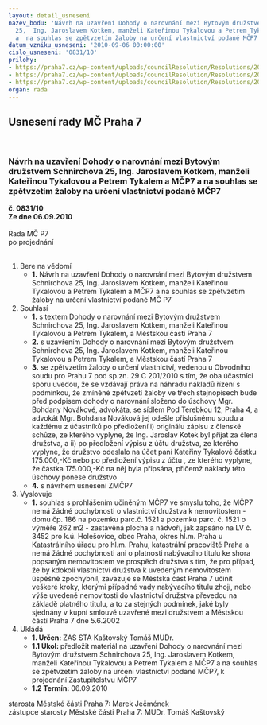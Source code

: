```yaml
---
layout: detail_usneseni
nazev_bodu: 'Návrh na uzavření Dohody o narovnání mezi Bytovým družstvem Schnirchova
  25,  Ing. Jaroslavem Kotkem, manželi Kateřinou Tykalovou a Petrem Tykalem a  MČP7
  a  na souhlas se zpětvzetím žaloby na určení vlastnictví podané MČP7 '
datum_vzniku_usneseni: '2010-09-06 00:00:00'
cislo_usneseni: '0831/10'
prilohy:
- https://praha7.cz/wp-content/uploads/councilResolution/Resolutions/20081/48-10-skmbt_60010090311330.tif
- https://praha7.cz/wp-content/uploads/councilResolution/Resolutions/20081/48-10-1dohodaonarovn%c3%a1n%c3%adfinal3-%c4%8distopis.doc
- https://praha7.cz/wp-content/uploads/councilResolution/Resolutions/20081/48-10-dohodaschnirchova25z.doc
organ: rada
---
```

<div id="ucUsn_pList" class="usn">
	<span><h2>Usnesení rady MČ Praha 7 </h2>
<br></span><div class="standBody">
<span><h3>Návrh na uzavření Dohody o narovnání mezi Bytovým družstvem Schnirchova 25,  Ing. Jaroslavem Kotkem, manželi Kateřinou Tykalovou a Petrem Tykalem a  MČP7 a  na souhlas se zpětvzetím žaloby na určení vlastnictví podané MČP7 </h3></span><div class="center">
		<strong>č. 0831/10</strong><br>
	</div>
<div class="center">
		<strong>Ze dne 06.09.2010</strong><br><br>
	</div>Rada MČ P7<br> po projednání<br><br><ol>
<li>Bere na vědomí<ul><li>
<strong>1.</strong> Návrh na uzavření Dohody o narovnání mezi Bytovým družstvem Schnirchova 25,  Ing. Jaroslavem Kotkem, manželi Kateřinou Tykalovou a Petrem Tykalem a  MČP7 a  na souhlas se zpětvzetím žaloby na určení vlastnictví podané MČ P7 </li></ul>
</li>
<li>Souhlasí<ul>
<li>
<strong>1.</strong> s textem  Dohody o narovnání mezi Bytovým družstvem Schnirchova 25,  Ing. Jaroslavem Kotkem, manželi Kateřinou Tykalovou a Petrem Tykalem, a Městskou částí Praha 7</li>
<li>
<strong>2.</strong> s uzavřením  Dohody o narovnání mezi Bytovým družstvem Schnirchova 25,  Ing. Jaroslavem Kotkem, manželi Kateřinou Tykalovou a Petrem Tykalem, a Městskou částí Praha 7</li>
<li>
<strong>3.</strong> se zpětvzetím žaloby o určení vlastnictví, vedenou u Obvodního soudu pro Prahu 7 pod sp.zn. 29 C 201/2010  s tím, že oba účastníci sporu uvedou, že se vzdávají práva na náhradu nákladů řízení s podmínkou, že zmíněné zpětvzetí žaloby ve třech stejnopisech bude před podpisem dohody o narovnání složeno do úschovy Mgr. Bohdany Novákové, advokáta, se sídlem Pod Terebkou 12, Praha 4, a advokát Mgr. Bohdana Nováková jej  odešle příslušnému soudu a každému z účastníků  po předložení i) originálu zápisu z členské schůze, ze kterého vyplyne, že Ing. Jaroslav Kotek byl přijat za člena družstva, a ii) po předložení výpisu z účtu družstva, ze kterého vyplyne, že družstvo odeslalo na účet paní Kateřiny Tykalové  částku 175.000,-Kč nebo po předložení výpisu z účtu , ze kterého vyplyne, že částka 175.000,-Kč na něj byla připsána, přičemž náklady této úschovy ponese družstvo</li>
<li>
<strong>4.</strong> s návrhem usnesení ZMČP7</li>
</ul>
</li>
<li>Vyslovuje<ul><li>
<strong>1.</strong> souhlas s prohlášením učiněným MČP7  ve smyslu toho, že MČP7 nemá žádné pochybnosti o vlastnictví družstva k nemovitostem - domu čp. 186 na pozemku parc.č. 1521 a pozemku parc. č. 1521 o výměře 262 m2 - zastavěná plocha a nádvoří, jak zapsáno na LV č. 3452  pro k.ú. Holešovice, obec Praha, okres hl.m. Praha u Katastrálního úřadu pro hl.m. Prahu, katastrální pracoviště Praha a  nemá žádné pochybnosti ani o platnosti nabývacího titulu ke shora popsaným nemovitostem ve prospěch družstva s tím, že pro případ, že by kdokoli vlastnictví družstva k uvedeným nemovitostem úspěšně zpochybnil, zavazuje se Městská část Praha 7 učinit veškeré kroky, kterými případné vady nabývacího titulu zhojí, nebo výše uvedené nemovitosti do vlastnictví družstva převedou na základě platného titulu, a to za stejných podmínek, jaké byly sjednány v kupní smlouvě uzavřené mezi družstvem a Městskou částí Praha 7 dne 5.6.2002</li></ul>
</li>
<li>Ukládá<ul>
<li>
<strong>1. Určen: </strong>ZAS STA Kaštovský Tomáš MUDr.</li>
<li>
<strong>1.1 Úkol: </strong>předložit materiál  na uzavření Dohody o narovnání mezi Bytovým družstvem Schnirchova 25,  Ing. Jaroslavem Kotkem, manželi Kateřinou Tykalovou a Petrem Tykalem a  MČP7 a  na souhlas se zpětvzetím žaloby na určení vlastnictví podané MČP7, k projednání Zastupitelstvu MČP7 </li>
<li>
<strong>1.2 Termín: </strong>06.09.2010</li>
</ul>
</li>
</ol>starosta Městské části Praha 7: Marek Ječmének<br>zástupce starosty Městské části Praha 7: MUDr. Tomáš Kaštovský 
</div>
</div>